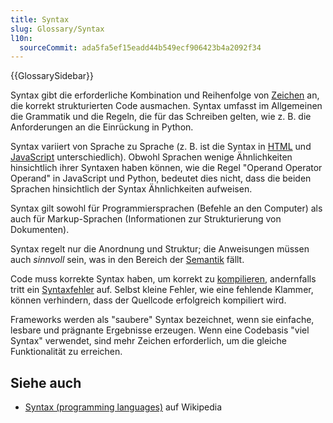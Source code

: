 ```yaml
---
title: Syntax
slug: Glossary/Syntax
l10n:
  sourceCommit: ada5fa5ef15eadd44b549ecf906423b4a2092f34
---
```


{{GlossarySidebar}}

Syntax gibt die erforderliche Kombination und Reihenfolge von [Zeichen](/de/docs/Glossary/character) an, die korrekt strukturierten Code ausmachen. Syntax umfasst im Allgemeinen die Grammatik und die Regeln, die für das Schreiben gelten, wie z. B. die Anforderungen an die Einrückung in Python.

Syntax variiert von Sprache zu Sprache (z. B. ist die Syntax in [HTML](/de/docs/Glossary/HTML) und [JavaScript](/de/docs/Glossary/JavaScript) unterschiedlich). Obwohl Sprachen wenige Ähnlichkeiten hinsichtlich ihrer Syntaxen haben können, wie die Regel "Operand Operator Operand" in JavaScript und Python, bedeutet dies nicht, dass die beiden Sprachen hinsichtlich der Syntax Ähnlichkeiten aufweisen.

Syntax gilt sowohl für Programmiersprachen (Befehle an den Computer) als auch für Markup-Sprachen (Informationen zur Strukturierung von Dokumenten).

Syntax regelt nur die Anordnung und Struktur; die Anweisungen müssen auch _sinnvoll_ sein, was in den Bereich der [Semantik](/de/docs/Glossary/semantics) fällt.

Code muss korrekte Syntax haben, um korrekt zu [kompilieren](/de/docs/Glossary/compile), andernfalls tritt ein [Syntaxfehler](/de/docs/Glossary/syntax_error) auf. Selbst kleine Fehler, wie eine fehlende Klammer, können verhindern, dass der Quellcode erfolgreich kompiliert wird.

Frameworks werden als "saubere" Syntax bezeichnet, wenn sie einfache, lesbare und prägnante Ergebnisse erzeugen. Wenn eine Codebasis "viel Syntax" verwendet, sind mehr Zeichen erforderlich, um die gleiche Funktionalität zu erreichen.

## Siehe auch

- [Syntax (programming languages)](<https://en.wikipedia.org/wiki/Syntax_(programming_languages)>) auf Wikipedia
